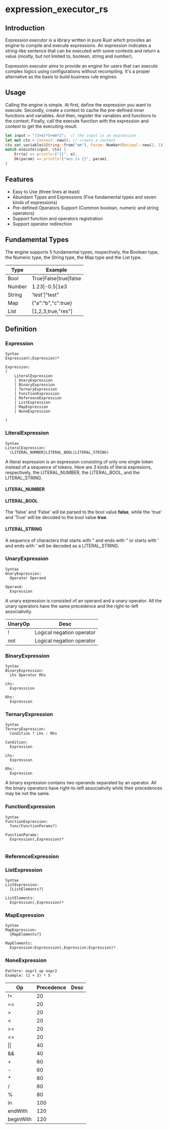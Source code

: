 # expression_executor_rs

## Introduction

Expression executor is a library written in pure Rust which provides an engine to compile and execute expressions. An expression indicates a string-like sentence that can be executed with some contexts and return a value (mostly, but not limited to, boolean, string and number).

Expression executor aims to provide an engine for users that can execute complex logics using configurations without recompiling. It's a proper alternative as the basis to build business rule engines.

## Usage

Calling the engine is simple. At first, define the expression you want to execute. Secondly, create a context to cache the pre-defined inner functions and variables. And then, register the variables and functions to the context. Finally, call the execute function with  the expression and context to get the executing result.

```rust
let input = "(3+4)*5+mm*2";  // the input is an expression
let mut ctx = Context::new(); // create a context
ctx.set_variable(&String::from("mm"), Param::Number(Decimal::new(2, 1)));
match execute(input, ctx) {
    Err(e) => println!("{}", e),
    Ok(param) => println!("ans is {}", param),
}
```

## Features

+ Easy to Use (three lines at least)
+ Abundant Types and Expressions (Five fundamental types and seven kinds of expressions)
+ Pre-defined Operators Support (Common boolean, numeric and string operators)
+ Support function and operators registration
+ Support operator redirection

## Fundamental Types

The engine supports 5 fundamental types, respectively, the Boolean type, the Numeric type, the String type, the Map type and the List type.

| Type   | Example                  |
| ------ | ------------------------ |
| Bool   | True\|False\|true\|false |
| Number | 1.23\|-0.5\|1e3          |
| String | 'test'\|"test"           |
| Map    | {"a":"b","c":true}       |
| List   | [1,2,3,true,"res"]       |

## Definition

### Expression

```
Syntax
Expression(;Expression)*

Expression:
(
	LiteralExpression 
	| UnaryExpression
	| BinaryExpression
	| TernaryExpression
	| FunctionExpression
	| ReferenceExpression
	| ListExpression
	| MapExpression
	| NoneExpression

)

```

### LiteralExpression

```
Syntax
LiteralExpression:
  (LITERAL_NUMBER|LITERAL_BOOL|LITERAL_STRING)

```

A literal expression is an expression consisting of only one single token instead of a sequence of tokens. Here are 3 kinds of literal expresions, respectively, the LITERAL_NUMBER, the LITERAL_BOOL, and the LITERAL_STRING.

#### LITERAL_NUMBER

#### LITERAL_BOOL

The 'false' and 'False' will be parsed to the bool value **false**, while the 'true' and 'True' will be decoded to the bool value **true**.

#### LITERAL_STRING

A sequence of characters that starts with " and ends with " or starts with ' and ends with ' will be decoded as a LITERAL_STRING.

### UnaryExpression

```
Syntax
UnaryExpression:
  Operator Operand

Operand:
  Expression
```

A unary expression is consisted of an operand and a unary operator. All the unary operators have the same precedence and the right-to-left associativity.

| UnaryOp | Desc                      |
| ------- | ------------------------- |
| !       | Logical negation operator |
| not     | Logical negation operator |

### BinaryExpression

```
Syntax
BinaryExpression:
  Lhs Operator Rhs

Lhs:
  Expresssion

Rhs:
  Expression

```

### TernaryExpression

```
Syntax
TernaryExpression:
  Condition ? Lhs : Rhs

Condition:
  Expression

Lhs:
  Expression

Rhs:
  Expression
```

A binary expression contains two operands separated by an operator. All the binary operators have right-to-left associativity while their precedences may be not the same.

### FunctionExpression

```
Syntax
FunctionExpression:
  func(FunctionParams?)

FunctionParams:
  Expression(,Expression)*


```

### ReferenceExpression

### ListExpression

```
Syntax
ListExpression:
  [ListElements?]

ListElements:
  Expression(,Expression)*
```

### MapExpression

```
Syntax
MapExpression:
  {MapElements?}

MapElements:
  Expression:Expresssion(,Expression:Expression)*
```

### NoneExpression

```
Pattern: expr1 op expr2
Example: (2 + 3) * 5
```

| Op        | Precedence | Desc |
| --------- | ---------- | ---- |
| !=        | 20         |      |
| ==        | 20         |      |
| >         | 20         |      |
| <         | 20         |      |
| >=        | 20         |      |
| <=        | 20         |      |
| \|\|      | 40         |      |
| &&        | 40         |      |
| +         | 60         |      |
| -         | 60         |      |
| *         | 80         |      |
| /         | 80         |      |
| %         | 80         |      |
| in        | 100        |      |
| endWith   | 120        |      |
| beginWith | 120        |      |
